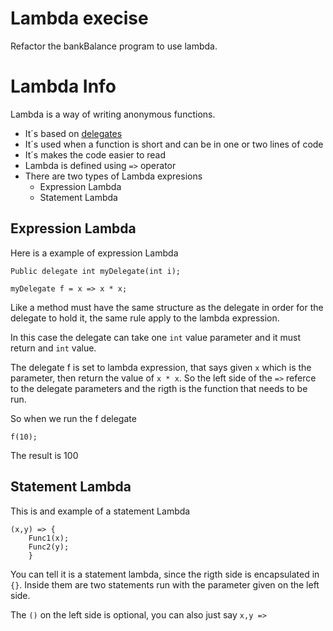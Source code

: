 # Lambda execise
Refactor the bankBalance program to use lambda.

# Lambda Info
Lambda is a way of writing anonymous functions.
- It´s based on [delegates](../Delegate_shipping_ex#delegate-info)
- It´s used when a function is short and can be in one or two lines of code
- It´s makes the code easier to read
- Lambda is defined using `=>` operator
- There are two types of Lambda expresions
	- Expression Lambda 
	- Statement Lambda

## Expression Lambda
Here is a example of expression Lambda
```
Public delegate int myDelegate(int i);

myDelegate f = x => x * x;
```
Like a method must have the same structure as the delegate in order for the delegate to hold it,
the same rule apply to the lambda expression.

In this case the delegate can take one `int` value parameter and it must return and `int` value.

The delegate f is set to lambda expression, that says given `x` which is the parameter, then return the value of `x * x`.
So the left side of the `=>` referce to the delegate parameters and the rigth is the function that needs to be run. 

So when we run the f delegate
```
f(10);
```
The result is 100

## Statement Lambda
This is and example of a statement Lambda
```
(x,y) => {
	Func1(x);
	Func2(y);
	}
```
You can tell it is a statement lambda, since the rigth side is encapsulated in `{}`. 
Inside them are two statements run with the parameter given on the left side.

The `()` on the left side is optional, you can also just say `x,y =>`
